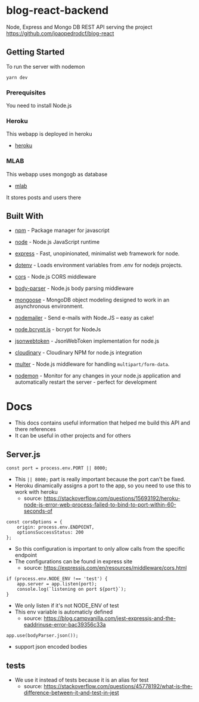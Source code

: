 # blog-react-backend

Node, Express and Mongo DB REST API serving the project https://github.com/joaopedrodcf/blog-react

## Getting Started

To run the server with nodemon
```
yarn dev
```

### Prerequisites

You need to install Node.js

### Heroku

This webapp is deployed in heroku
* [heroku](www.heroku.com)

### MLAB

This webapp uses mongogb as database
* [mlab](www.mlab.com)

It stores posts and users there

## Built With

* [npm](https://github.com/npm/npm) - Package manager for javascript
* [node](https://github.com/nodejs/node) - Node.js JavaScript runtime

* [express](https://github.com/expressjs/express) - Fast, unopinionated, minimalist web framework for node.
* [dotenv](https://github.com/motdotla/dotenv) - Loads environment variables from .env for nodejs projects.
* [cors](https://github.com/expressjs/cors) - Node.js CORS middleware
* [body-parser](https://github.com/expressjs/body-parser) - Node.js body parsing middleware
* [mongoose](https://github.com/Automattic/mongoose) - MongoDB object modeling designed to work in an asynchronous environment.
* [nodemailer](https://github.com/nodemailer/nodemailer) - Send e-mails with Node.JS – easy as cake!
* [node.bcrypt.js](https://github.com/kelektiv/node.bcrypt.js) - bcrypt for NodeJs 
* [jsonwebtoken](https://github.com/auth0/node-jsonwebtoken) - JsonWebToken implementation for node.js
* [cloudinary](https://github.com/cloudinary/cloudinary_npm) - Cloudinary NPM for node.js integration 
* [multer](https://github.com/expressjs/multer) - Node.js middleware for handling `multipart/form-data`. 

* [nodemon](https://github.com/remy/nodemon) - Monitor for any changes in your node.js application and automatically restart the server - perfect for development

# Docs

- This docs contains useful information that helped me build this API and there references
- It can be useful in other projects and for others

## Server.js

```
const port = process.env.PORT || 8000;
```

- This ``` || 8000; ``` part is really important because the port can't be fixed.
- Heroku dinamically assigns a port to the app, so you need to use this to work with heroku
    - source: https://stackoverflow.com/questions/15693192/heroku-node-js-error-web-process-failed-to-bind-to-port-within-60-seconds-of

```
const corsOptions = {
    origin: process.env.ENDPOINT,
    optionsSuccessStatus: 200
};
```

- So this configuration is important to only allow calls from the specific endpoint 
- The configurations can be found in express site
    - source: https://expressjs.com/en/resources/middleware/cors.html

```
if (process.env.NODE_ENV !== 'test') {
    app.server = app.listen(port);
    console.log(`listening on port ${port}`);
}
```

- We only listen if it's not NODE_ENV of test
- This env variable is automaticly defined
    - source: https://blog.campvanilla.com/jest-expressjs-and-the-eaddrinuse-error-bac39356c33a


```
app.use(bodyParser.json()); 
```

- support json encoded bodies

## tests

- We use it instead of tests because it is an alias for test
    - source: https://stackoverflow.com/questions/45778192/what-is-the-difference-between-it-and-test-in-jest

